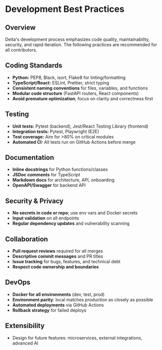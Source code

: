 # Development Best Practices

## Overview
Deita's development process emphasizes code quality, maintainability, security, and rapid iteration. The following practices are recommended for all contributors.

## Coding Standards
- **Python:** PEP8, Black, isort, Flake8 for linting/formatting
- **TypeScript/React:** ESLint, Prettier, strict typing
- **Consistent naming conventions** for files, variables, and functions
- **Modular code structure** (FastAPI routers, React components)
- **Avoid premature optimization**; focus on clarity and correctness first

## Testing
- **Unit tests:** Pytest (backend), Jest/React Testing Library (frontend)
- **Integration tests:** Pytest, Playwright (E2E)
- **Test coverage:** Aim for >80% on critical modules
- **Automated CI:** All tests run on GitHub Actions before merge

## Documentation
- **Inline docstrings** for Python functions/classes
- **JSDoc comments** for TypeScript
- **Markdown docs** for architecture, API, onboarding
- **OpenAPI/Swagger** for backend API

## Security & Privacy
- **No secrets in code or repo**; use env vars and Docker secrets
- **Input validation** on all endpoints
- **Regular dependency updates** and vulnerability scanning

## Collaboration
- **Pull request reviews** required for all merges
- **Descriptive commit messages** and PR titles
- **Issue tracking** for bugs, features, and technical debt
- **Respect code ownership and boundaries**

## DevOps
- **Docker for all environments** (dev, test, prod)
- **Environment parity**: local matches production as closely as possible
- **Automated deployments** via GitHub Actions
- **Rollback strategy** for failed deploys

## Extensibility
- Design for future features: microservices, external integrations, advanced AI